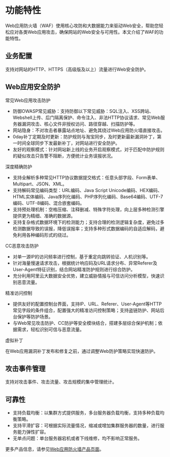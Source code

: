 # 功能特性

Web应用防火墙（WAF）使用核心攻防和大数据能力来驱动Web安全，帮助您轻松应对各类Web应用攻击，确保网站的Web安全与可用性。本文介绍了WAF的功能特性。

## 业务配置

支持对网站的HTTP、HTTPS（高级版及以上）流量进行Web安全防护。

## Web应用安全防护

常见Web应用攻击防护

-   防御OWASP常见威胁：支持防御以下常见威胁：SQL注入、XSS跨站、Webshell上传、后门隔离保护、命令注入、非法HTTP协议请求、常见Web服务器漏洞攻击、核心文件非授权访问、路径穿越、扫描防护等。
-   网站隐身：不对攻击者暴露站点地址、避免其绕过Web应用防火墙直接攻击。
-   0day补丁定期及时更新：防护规则与淘宝同步，及时更新最新漏洞补丁，第一时间全球同步下发最新补丁，对网站进行安全防护。
-   友好的观察模式：针对网站新上线的业务开启观察模式，对于匹配中防护规则的疑似攻击只告警不阻断，方便统计业务误报状况。

深度精确防护

-   支持全解析多种常见HTTP协议数据提交格式：任意头部字段、Form表单、Multipart、JSON、XML。
-   支持解码常见编码类型：URL编码、Java Script Unicode编码、HEX编码、HTML实体编码、Java序列化编码、PHP序列化编码、Base64编码、UTF-7编码、UTF-8编码、混合嵌套编码。
-   支持预处理机制：空格压缩、注释删减、特殊字符处理，向上层多种检测引擎提供更为精细、准确的数据源。
-   支持复杂格式数据环境下的检测能力；支持合理的检测逻辑复杂度，避免过多检测数据导致的误报，降低误报率；支持多种形式数据编码的自适应解码，避免利用各种编码形式的绕过。

CC恶意攻击防护

-   对单一源IP的访问频率进行控制，基于重定向跳转验证、人机识别等。
-   针对海量慢速请求攻击，根据统计响应码及URL请求分布、异常Referer及User-Agent特征识别，结合网站精准防护规则进行综合防护。
-   充分利用阿里云大数据安全优势，建立威胁情报与可信访问分析模型，快速识别恶意流量。

精准访问控制

-   提供友好的配置控制台界面，支持IP、URL、Referer、User-Agent等HTTP常见字段的条件组合，配置强大的精准访问控制策略；支持盗链防护、网站后台保护等防护场景。
-   与Web常见攻击防护、CC防护等安全模块结合，搭建多层综合保护机制；依据需求，轻松识别可信与恶意流量。

虚拟补丁

在Web应用漏洞补丁发布和修复之前，通过调整Web防护策略实现快速防护。

## 攻击事件管理

支持对攻击事件、攻击流量、攻击规模的集中管理统计。

## 可靠性

-   支持负载均衡：以集群方式提供服务，多台服务器负载均衡，支持多种负载均衡策略。
-   支持平滑扩容：可根据实际流量情况，缩减或增加集群服务器的数量，进行服务能力弹性扩容。
-   无单点问题：单台服务器宕机或者下线维修，均不影响正常服务。

更多产品信息，请参见[Web应用防火墙产品页面](http://www.aliyun.com/product/waf/)。

